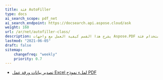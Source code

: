 ```yaml
---
title: فئة AutoFiller
type: docs
ai_search_scope: pdf_net
ai_search_endpoint: https://docsearch.api.aspose.cloud/ask
weight: 160
url: /ar/net/autofiller-class/
description: يشرح هذا القسم كيفية العمل مع واجهات Aspose.PDF باستخدام فئة AutoFiller.
lastmod: "2021-06-05"
draft: false
sitemap:
    changefreq: "weekly"
    priority: 0.7
---
```

- [تصدير بيانات ورقة عمل Excel لملء نموذج PDF](/pdf/net/export-excel-worksheet-data-to-fill-pdf-form/)